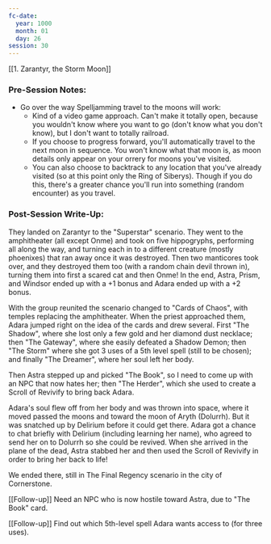 ```yaml
---
fc-date:
  year: 1000
  month: 01
  day: 26
session: 30
---
```

[[1. Zarantyr, the Storm Moon]]

### Pre-Session Notes:
* Go over the way Spelljamming travel to the moons will work:
	* Kind of a video game approach. Can't make it totally open, because you wouldn't know where you want to go (don't know what you don't know), but I don't want to totally railroad.
	* If you choose to progress forward, you'll automatically travel to the next moon in sequence. You won't know what that moon is, as moon details only appear on your orrery for moons you've visited.
	* You can also choose to backtrack to any location that you've already visited (so at this point only the Ring of Siberys). Though if you do this, there's a greater chance you'll run into something (random encounter) as you travel.


### Post-Session Write-Up:
They landed on Zarantyr to the "Superstar" scenario. They went to the amphitheater (all except Onme) and took on five hippogryphs, performing all along the way, and turning each in to a different creature (mostly phoenixes) that ran away once it was destroyed. Then two manticores took over, and they destroyed them too (with a random chain devil thrown in), turning them into first a scared cat and then Onme! In the end, Astra, Prism, and Windsor ended up with a +1 bonus and Adara ended up with a +2 bonus.

With the group reunited the scenario changed to "Cards of Chaos", with temples replacing the amphitheater. When the priest approached them, Adara jumped right on the idea of the cards and drew several. First "The Shadow", where she lost only a few gold and her diamond dust necklace; then "The Gateway", where she easily defeated a Shadow Demon; then "The Storm" where she got 3 uses of a 5th level spell (still to be chosen); and finally "The Dreamer", where her soul left her body.

Then Astra stepped up and picked "The Book", so I need to come up with an NPC that now hates her; then "The Herder", which she used to create a Scroll of Revivify to bring back Adara.

Adara's soul flew off from her body and was thrown into space, where it moved passed the moons and toward the moon of Aryth (Dolurrh). But it was snatched up by Delirium before it could get there. Adara got a chance to chat briefly with Delirium (including learning her name), who agreed to send her on to Dolurrh so she could be revived. When she arrived in the plane of the dead, Astra stabbed her and then used the Scroll of Revivify in order to bring her back to life!

We ended there, still in The Final Regency scenario in the city of Cornerstone.

[[Follow-up]] Need an NPC who is now hostile toward Astra, due to "The Book" card.

[[Follow-up]] Find out which 5th-level spell Adara wants access to (for three uses).